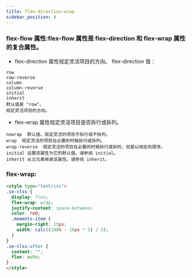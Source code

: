 ```yaml
---
title: flex-direction-wrap
sidebar_position: 4
---
```


### flex-flow 属性:flex-flow 属性是 flex-direction 和 flex-wrap 属性的复合属性。
- flex-direction 属性规定灵活项目的方向。 flex-direction 值：
```
row
row-reverse
column
column-reverse
initial
inherit
默认值是 "row"。
规定灵活项目的方向。
```

- flex-wrap 属性规定灵活项目是否拆行或拆列。
```
nowrap  默认值。规定灵活的项目不拆行或不拆列。
wrap  规定灵活的项目在必要的时候拆行或拆列。
wrap-reverse  规定灵活的项目在必要的时候拆行或拆列，但是以相反的顺序。
initial 设置该属性为它的默认值。请参阅 initial。
inherit 从父元素继承该属性。请参阅 inherit。
```

### flex-wrap:

```html
<style type="text/css">
.ie-clss {
  display: flex;
  flex-wrap: wrap;
  justify-content: space-between;
  color: red;
  .moments-item {
    margin-right: 15px;
    width: calc((100% - 16px * 5) / 5);
  }
}
.ie-clss:after {
  content: "";
  flex: auto;
}
</style>
```